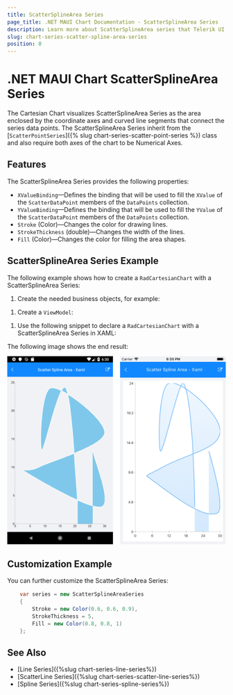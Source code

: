 ```yaml
---
title: ScatterSplineArea Series
page_title: .NET MAUI Chart Documentation - ScatterSplineArea Series
description: Learn more about ScatterSplineArea series that Telerik UI for .NET MAUI Chart control visualize.
slug: chart-series-scatter-spline-area-series
position: 0
---
```


# .NET MAUI Chart ScatterSplineArea Series

The Cartesian Chart visualizes ScatterSplineArea Series as the area enclosed by the coordinate axes and curved line segments that connect the series data points. The ScatterSplineArea Series inherit from the [`ScatterPointSeries`]({% slug chart-series-scatter-point-series %}) class and also require both axes of the chart to be Numerical Axes.

## Features

The ScatterSplineArea Series provides the following properties:

- `XValueBinding`&mdash;Defines the binding that will be used to fill the `XValue` of the `ScatterDataPoint` members of the `DataPoints` collection.
- `YValueBinding`&mdash;Defines the binding that will be used to fill the `YValue` of the `ScatterDataPoint` members of the `DataPoints` collection.
- `Stroke` (Color)&mdash;Changes the color for drawing lines.
- `StrokeThickness` (double)&mdash;Changes the width of the lines.
- `Fill` (Color)&mdash;Changes the color for filling the area shapes.

## ScatterSplineArea Series Example

The following example shows how to create a `RadCartesianChart` with a ScatterSplineArea Series:

1. Create the needed business objects, for example:

 <snippet id='numerical-data-model' />


1. Create a `ViewModel`:

 <snippet id='chart-series-numerical-view-model' />


1. Use the following snippet to declare a `RadCartesianChart` with a ScatterSplineArea Series in XAML:

 <snippet id='chart-series-scattersplinearea-xaml' />



The following image shows the end result:

![Basic ScatterSplineAreaSeries](images/cartesian-scatter-spline-area-series-basic-example.png)

## Customization Example

You can further customize the ScatterSplineArea Series:

```C#
	var series = new ScatterSplineAreaSeries
	{
		Stroke = new Color(0.6, 0.6, 0.9),
		StrokeThickness = 5,
		Fill = new Color(0.8, 0.8, 1)
	};
```

## See Also

- [Line Series]({%slug chart-series-line-series%})
- [ScatterLine Series]({%slug chart-series-scatter-line-series%})
- [Spline Series]({%slug chart-series-spline-series%})
